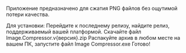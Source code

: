 Приложение предназначено для сжатия PNG файлов без ощутимой потери качества. 

Для установки:
Перейдите к последнему релизу, найдите релиз, поддерживаемый вашей платформой. Скачайте файл Image.Compressor.v{версия}.zip
Распакуйте архив в любом месте на вашем ПК, запустите файл Image Compressor.exe
Готово!

